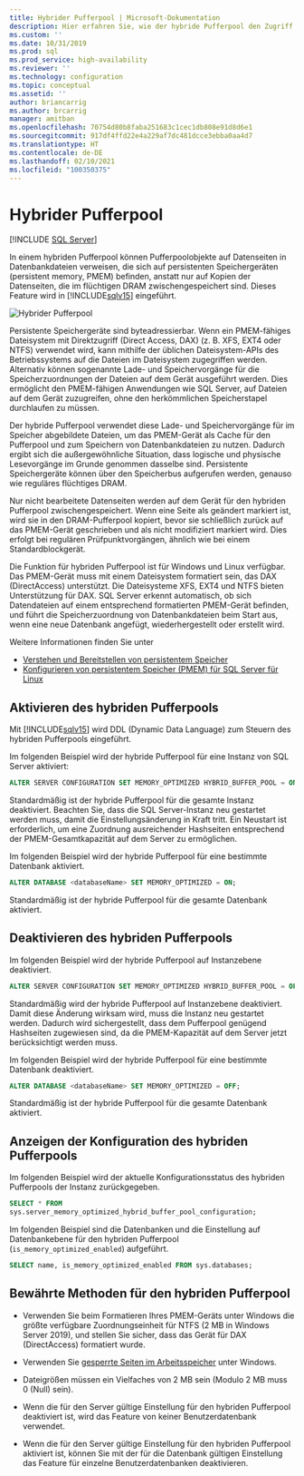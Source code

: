 ```yaml
---
title: Hybrider Pufferpool | Microsoft-Dokumentation
description: Hier erfahren Sie, wie der hybride Pufferpool den Zugriff auf Geräte mit persistentem Arbeitsspeicher über den Arbeitsspeicherbus ermöglicht. Aktivieren oder deaktivieren Sie dieses SQL Server 2019-Feature, und machen Sie sich mit den bewährten Methoden vertraut.
ms.custom: ''
ms.date: 10/31/2019
ms.prod: sql
ms.prod_service: high-availability
ms.reviewer: ''
ms.technology: configuration
ms.topic: conceptual
ms.assetid: ''
author: briancarrig
ms.author: brcarrig
manager: amitban
ms.openlocfilehash: 70754d80b8faba251683c1cec1db808e91d8d6e1
ms.sourcegitcommit: 917df4ffd22e4a229af7dc481dcce3ebba0aa4d7
ms.translationtype: HT
ms.contentlocale: de-DE
ms.lasthandoff: 02/10/2021
ms.locfileid: "100350375"
---
```

# <a name="hybrid-buffer-pool"></a>Hybrider Pufferpool
 [!INCLUDE [SQL Server](../../includes/applies-to-version/sqlserver.md)]

In einem hybriden Pufferpool können Pufferpoolobjekte auf Datenseiten in Datenbankdateien verweisen, die sich auf persistenten Speichergeräten (persistent memory, PMEM) befinden, anstatt nur auf Kopien der Datenseiten, die im flüchtigen DRAM zwischengespeichert sind. Dieses Feature wird in [!INCLUDE[sqlv15](../../includes/sssql19-md.md)] eingeführt.

![Hybrider Pufferpool](./media/hybrid-buffer-pool.png)

Persistente Speichergeräte sind byteadressierbar. Wenn ein PMEM-fähiges Dateisystem mit Direktzugriff (Direct Access, DAX) (z. B. XFS, EXT4 oder NTFS) verwendet wird, kann mithilfe der üblichen Dateisystem-APIs des Betriebssystems auf die Dateien im Dateisystem zugegriffen werden. Alternativ können sogenannte Lade- und Speichervorgänge für die Speicherzuordnungen der Dateien auf dem Gerät ausgeführt werden. Dies ermöglicht den PMEM-fähigen Anwendungen wie SQL Server, auf Dateien auf dem Gerät zuzugreifen, ohne den herkömmlichen Speicherstapel durchlaufen zu müssen.

Der hybride Pufferpool verwendet diese Lade- und Speichervorgänge für im Speicher abgebildete Dateien, um das PMEM-Gerät als Cache für den Pufferpool und zum Speichern von Datenbankdateien zu nutzen. Dadurch ergibt sich die außergewöhnliche Situation, dass logische und physische Lesevorgänge im Grunde genommen dasselbe sind. Persistente Speichergeräte können über den Speicherbus aufgerufen werden, genauso wie reguläres flüchtiges DRAM.

Nur nicht bearbeitete Datenseiten werden auf dem Gerät für den hybriden Pufferpool zwischengespeichert. Wenn eine Seite als geändert markiert ist, wird sie in den DRAM-Pufferpool kopiert, bevor sie schließlich zurück auf das PMEM-Gerät geschrieben und als nicht modifiziert markiert wird. Dies erfolgt bei regulären Prüfpunktvorgängen, ähnlich wie bei einem Standardblockgerät.

Die Funktion für hybriden Pufferpool ist für Windows und Linux verfügbar. Das PMEM-Gerät muss mit einem Dateisystem formatiert sein, das DAX (DirectAccess) unterstützt. Die Dateisysteme XFS, EXT4 und NTFS bieten Unterstützung für DAX. SQL Server erkennt automatisch, ob sich Datendateien auf einem entsprechend formatierten PMEM-Gerät befinden, und führt die Speicherzuordnung von Datenbankdateien beim Start aus, wenn eine neue Datenbank angefügt, wiederhergestellt oder erstellt wird.

Weitere Informationen finden Sie unter

* [Verstehen und Bereitstellen von persistentem Speicher](/windows-server/storage/storage-spaces/deploy-pmem/)
* [Konfigurieren von persistentem Speicher (PMEM) für SQL Server für Linux](../../linux/sql-server-linux-configure-pmem.md)


## <a name="enable-hybrid-buffer-pool"></a>Aktivieren des hybriden Pufferpools

Mit [!INCLUDE[sqlv15](../../includes/sssql19-md.md)] wird DDL (Dynamic Data Language) zum Steuern des hybriden Pufferpools eingeführt.

Im folgenden Beispiel wird der hybride Pufferpool für eine Instanz von SQL Server aktiviert:

```sql
ALTER SERVER CONFIGURATION SET MEMORY_OPTIMIZED HYBRID_BUFFER_POOL = ON;
```

Standardmäßig ist der hybride Pufferpool für die gesamte Instanz deaktiviert. Beachten Sie, dass die SQL Server-Instanz neu gestartet werden muss, damit die Einstellungsänderung in Kraft tritt. Ein Neustart ist erforderlich, um eine Zuordnung ausreichender Hashseiten entsprechend der PMEM-Gesamtkapazität auf dem Server zu ermöglichen.

Im folgenden Beispiel wird der hybride Pufferpool für eine bestimmte Datenbank aktiviert.

```sql
ALTER DATABASE <databaseName> SET MEMORY_OPTIMIZED = ON;
```

Standardmäßig ist der hybride Pufferpool für die gesamte Datenbank aktiviert.

## <a name="disable-hybrid-buffer-pool"></a>Deaktivieren des hybriden Pufferpools

Im folgenden Beispiel wird der hybride Pufferpool auf Instanzebene deaktiviert.

```sql
ALTER SERVER CONFIGURATION SET MEMORY_OPTIMIZED HYBRID_BUFFER_POOL = OFF;
```

Standardmäßig wird der hybride Pufferpool auf Instanzebene deaktiviert. Damit diese Änderung wirksam wird, muss die Instanz neu gestartet werden. Dadurch wird sichergestellt, dass dem Pufferpool genügend Hashseiten zugewiesen sind, da die PMEM-Kapazität auf dem Server jetzt berücksichtigt werden muss.

Im folgenden Beispiel wird der hybride Pufferpool für eine bestimmte Datenbank deaktiviert.

```sql
ALTER DATABASE <databaseName> SET MEMORY_OPTIMIZED = OFF;
```

Standardmäßig ist der hybride Pufferpool für die gesamte Datenbank aktiviert.

## <a name="view-hybrid-buffer-pool-configuration"></a>Anzeigen der Konfiguration des hybriden Pufferpools

Im folgenden Beispiel wird der aktuelle Konfigurationsstatus des hybriden Pufferpools der Instanz zurückgegeben.

```sql
SELECT * FROM
sys.server_memory_optimized_hybrid_buffer_pool_configuration;
```

Im folgenden Beispiel sind die Datenbanken und die Einstellung auf Datenbankebene für den hybriden Pufferpool (`is_memory_optimized_enabled`) aufgeführt.

```sql
SELECT name, is_memory_optimized_enabled FROM sys.databases;
```

## <a name="best-practices-for-hybrid-buffer-pool"></a>Bewährte Methoden für den hybriden Pufferpool

 - Verwenden Sie beim Formatieren Ihres PMEM-Geräts unter Windows die größte verfügbare Zuordnungseinheit für NTFS (2 MB in Windows Server 2019), und stellen Sie sicher, dass das Gerät für DAX (DirectAccess) formatiert wurde.

 - Verwenden Sie [gesperrte Seiten im Arbeitsspeicher](./enable-the-lock-pages-in-memory-option-windows.md) unter Windows.

 - Dateigrößen müssen ein Vielfaches von 2 MB sein (Modulo 2 MB muss 0 (Null) sein).

 - Wenn die für den Server gültige Einstellung für den hybriden Pufferpool deaktiviert ist, wird das Feature von keiner Benutzerdatenbank verwendet.

 - Wenn die für den Server gültige Einstellung für den hybriden Pufferpool aktiviert ist, können Sie mit der für die Datenbank gültigen Einstellung das Feature für einzelne Benutzerdatenbanken deaktivieren.
